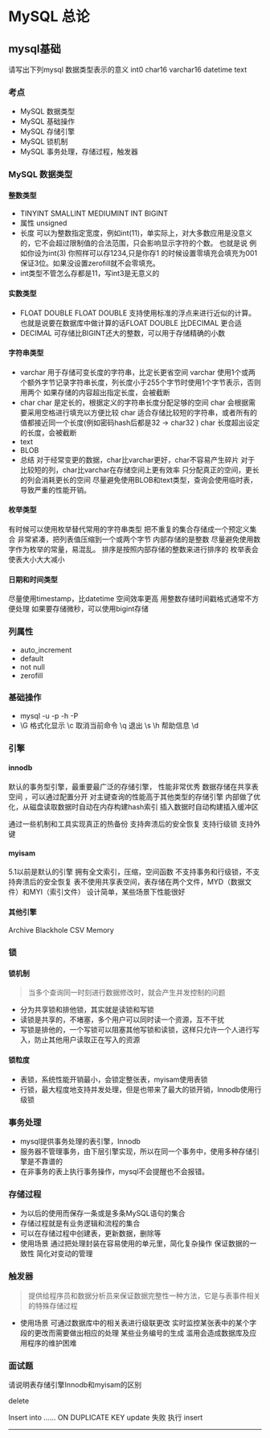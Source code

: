 MySQL 总论
===


mysql基础
---

请写出下列mysql 数据类型表示的意义 int0 char16 varchar16 datetime text

### 考点
- MySQL 数据类型
- MySQL 基础操作
- MySQL 存储引擎
- MySQL 锁机制
- MySQL 事务处理，存储过程，触发器

### MySQL 数据类型
#### 整数类型
- TINYINT  SMALLINT MEDIUMINT INT BIGINT
- 属性 unsigned
- 长度 可以为整数指定宽度，例如int(11)，单实际上，对大多数应用是没意义的，它不会超过限制值的合法范围，只会影响显示字符的个数。
也就是说 例如你设为int(3) 你照样可以存1234,只是你存1 的时候设置零填充会填充为001 保证3位。如果没设置zerofill就不会零填充。
- int类型不管怎么存都是11，写int3是无意义的
#### 实数类型
- FLOAT DOUBLE 
FLOAT DOUBLE 支持使用标准的浮点来进行近似的计算。也就是说要在数据库中做计算的话FLOAT DOUBLE 比DECIMAL 更合适
- DECIMAL
可存储比BIGINT还大的整数，可以用于存储精确的小数

#### 字符串类型
- varchar
用于存储可变长度的字符串，比定长更省空间
varchar 使用1个或两个额外字节记录字符串长度，列长度小于255个字节时使用1个字节表示，否则用两个
如果存储的内容超出指定长度，会被截断
- char
char 是定长的，根据定义的字符串长度分配足够的空间
char 会根据需要采用空格进行填充以方便比较
char 适合存储比较短的字符串，或者所有的值都接近同一个长度(例如密码hash后都是32 -> char32 )
char 长度超出设定的长度，会被截断
- text
- BLOB
- 总结
对于经常变更的数据，char比varchar更好，char不容易产生碎片
对于比较短的列，char比varchar在存储空间上更有效率
只分配真正的空间，更长的列会消耗更长的空间
尽量避免使用BLOB和text类型，查询会使用临时表，导致严重的性能开销。

#### 枚举类型
有时候可以使用枚举替代常用的字符串类型
把不重复的集合存储成一个预定义集合
非常紧凑，把列表值压缩到一个或两个字节
内部存储的是整数
尽量避免使用数字作为枚举的常量，易混乱。
排序是按照内部存储的整数来进行排序的
枚举表会使表大小大大减小

#### 日期和时间类型
尽量使用timestamp，比datetime 空间效率更高
用整数存储时间戳格式通常不方便处理
如果要存储微秒，可以使用bigint存储

### 列属性
- auto_increment
- default
- not null
- zerofill

### 基础操作
- mysql  -u -p -h -P
- \G 格式化显示 \c 取消当前命令 \q 退出 \s \h 帮助信息 \d  

### 引擎

#### innodb
默认的事务型引擎，最重要最广泛的存储引擎，	性能非常优秀
数据存储在共享表空间 ，可以通过配置分开
对主键查询的性能高于其他类型的存储引擎
内部做了优化，从磁盘读取数据时自动在内存构建hash索引
插入数据时自动构建插入缓冲区

通过一些机制和工具实现真正的热备份
支持奔溃后的安全恢复
支持行级锁
支持外键

#### myisam
5.1以前是默认的引擎
拥有全文索引，压缩，空间函数
不支持事务和行级锁，不支持奔溃后的安全恢复
表不使用共享表空间，表存储在两个文件，MYD（数据文件）和MYI（索引文件）
设计简单，某些场景下性能很好

#### 其他引擎
Archive Blackhole CSV Memory	

### 锁
#### 锁机制 
> 当多个查询同一时刻进行数据修改时，就会产生并发控制的问题

- 分为共享锁和排他锁，其实就是读锁和写锁
- 读锁是共享的，不堵塞，多个用户可以同时读一个资源，互不干扰
- 写锁是排他的，一个写锁可以阻塞其他写锁和读锁，这样只允许一个人进行写入，防止其他用户读取正在写入的资源

#### 锁粒度
- 表锁，系统性能开销最小，会锁定整张表，myisam使用表锁
- 行锁，最大程度地支持并发处理，但是也带来了最大的锁开销，Innodb使用行级锁

### 事务处理
- mysql提供事务处理的表引擎，Innodb
- 服务器不管理事务，由下层引擎实现，所以在同一个事务中，使用多种存储引擎是不靠谱的
- 在非事务的表上执行事务操作，mysql不会提醒也不会报错。

### 存储过程
- 为以后的使用而保存一条或是多条MySQL语句的集合
- 存储过程就是有业务逻辑和流程的集合
- 可以在存储过程中创建表，更新数据，删除等
- 使用场景 
通过把处理封装在容易使用的单元里，简化复杂操作
保证数据的一致性
简化对变动的管理

### 触发器
> 提供给程序员和数据分析员来保证数据完整性一种方法，它是与表事件相关的特殊存储过程

- 使用场景
可通过数据库中的相关表进行级联更改
实时监控某张表中的某个字段的更改而需要做出相应的处理
某些业务编号的生成
滥用会造成数据库及应用程序的维护困难

### 面试题
请说明表存储引擎Innodb和myisam的区别


delete

Insert into ......  ON DUPLICATE KEY 
update 失败 执行 insert

---

